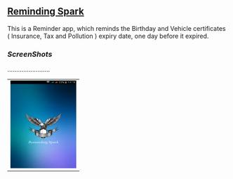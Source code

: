 
<h2><b><u>Reminding Spark</u></b></h2>
<p>This is a Reminder app, which reminds the Birthday and Vehicle certificates ( Insurance, Tax and Pollution ) expiry date, one day before it expired. </p> 

<h3><b><i>ScreenShots</i></b></h3>
<p>........................</p>

<table>
  <tr>
    <td>
      <img src="Screen-Shots/1.png" width="150" height="200">
    </td>
  </tr>
</table>
